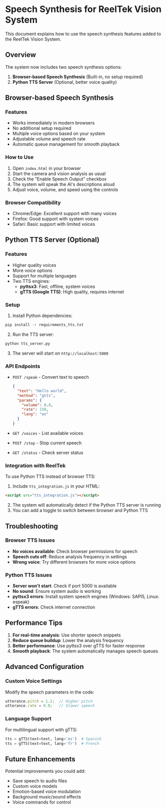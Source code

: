 # Speech Synthesis for ReelTek Vision System

This document explains how to use the speech synthesis features added to the ReelTek Vision System.

## Overview

The system now includes two speech synthesis options:

1. **Browser-based Speech Synthesis** (Built-in, no setup required)
2. **Python TTS Server** (Optional, better voice quality)

## Browser-based Speech Synthesis

### Features
- Works immediately in modern browsers
- No additional setup required
- Multiple voice options based on your system
- Adjustable volume and speech rate
- Automatic queue management for smooth playback

### How to Use
1. Open `index.html` in your browser
2. Start the camera and vision analysis as usual
3. Check the "Enable Speech Output" checkbox
4. The system will speak the AI's descriptions aloud
5. Adjust voice, volume, and speed using the controls

### Browser Compatibility
- Chrome/Edge: Excellent support with many voices
- Firefox: Good support with system voices
- Safari: Basic support with limited voices

## Python TTS Server (Optional)

### Features
- Higher quality voices
- More voice options
- Support for multiple languages
- Two TTS engines:
  - **pyttsx3**: Fast, offline, system voices
  - **gTTS (Google TTS)**: High quality, requires internet

### Setup

1. Install Python dependencies:
```bash
pip install -r requirements_tts.txt
```

2. Run the TTS server:
```bash
python tts_server.py
```

3. The server will start on `http://localhost:5000`

### API Endpoints

- `POST /speak` - Convert text to speech
  ```json
  {
    "text": "Hello world",
    "method": "gtts",
    "params": {
      "volume": 0.8,
      "rate": 150,
      "lang": "en"
    }
  }
  ```

- `GET /voices` - List available voices
- `POST /stop` - Stop current speech
- `GET /status` - Check server status

### Integration with ReelTek

To use Python TTS instead of browser TTS:

1. Include `tts_integration.js` in your HTML:
```html
<script src="tts_integration.js"></script>
```

2. The system will automatically detect if the Python TTS server is running
3. You can add a toggle to switch between browser and Python TTS

## Troubleshooting

### Browser TTS Issues
- **No voices available**: Check browser permissions for speech
- **Speech cuts off**: Reduce analysis frequency in settings
- **Wrong voice**: Try different browsers for more voice options

### Python TTS Issues
- **Server won't start**: Check if port 5000 is available
- **No sound**: Ensure system audio is working
- **pyttsx3 errors**: Install system speech engines (Windows: SAPI5, Linux: espeak)
- **gTTS errors**: Check internet connection

## Performance Tips

1. **For real-time analysis**: Use shorter speech snippets
2. **Reduce queue buildup**: Lower the analysis frequency
3. **Better performance**: Use pyttsx3 over gTTS for faster response
4. **Smooth playback**: The system automatically manages speech queues

## Advanced Configuration

### Custom Voice Settings
Modify the speech parameters in the code:
```javascript
utterance.pitch = 1.2;  // Higher pitch
utterance.rate = 0.9;   // Slower speech
```

### Language Support
For multilingual support with gTTS:
```python
tts = gTTS(text=text, lang='es')  # Spanish
tts = gTTS(text=text, lang='fr')  # French
```

## Future Enhancements

Potential improvements you could add:
- Save speech to audio files
- Custom voice models
- Emotion-based voice modulation
- Background music/sound effects
- Voice commands for control 